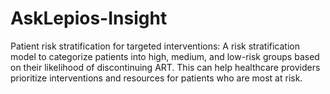 # AskLepios-Insight
Patient risk stratification for targeted interventions: A risk stratification model to categorize patients into high, medium, and low-risk groups based on their likelihood of discontinuing ART. This can help healthcare providers prioritize interventions and resources for patients who are most at risk.
